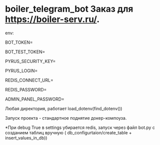 # boiler_telegram_bot Заказ для https://boiler-serv.ru/.

env:

BOT_TOKEN=

BOT_TEST_TOKEN= 

PYRUS_SECURITY_KEY=

PYRUS_LOGIN=

REDIS_CONNECT_URL=

REDIS_PASSWORD=

ADMIN_PANEL_PASSWORD=

Любая директория, работает load_dotenv(find_dotenv())

Запуск проекта - стандартное поднятие докер-компоуза.

*При debug True в settings убирается redis, запуск через файл bot.py с созданием таблиц вручную (
db_configurtaion/create_table + insert_values_in_db))
